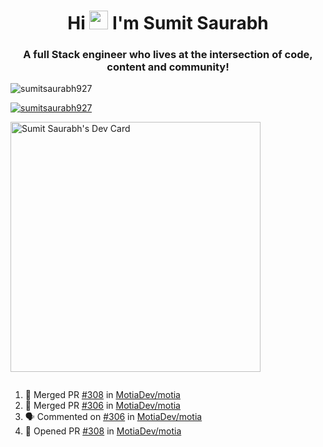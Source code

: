 <h1 align="center">Hi <img src="https://raw.githubusercontent.com/MartinHeinz/MartinHeinz/master/wave.gif" width="30px"> I'm Sumit Saurabh</h1>
<h3 align="center">A full Stack engineer who lives at the intersection of code, content and community!</h3>

<p align="left"> <img src="https://komarev.com/ghpvc/?username=sumitsaurabh927&label=Profile%20views&color=0e75b6&style=flat" alt="sumitsaurabh927" /> </p>


<p align="left"> <a href="https://twitter.com/sumitsaurabh927" target="blank"><img src="https://img.shields.io/twitter/follow/sumitsaurabh927?logo=twitter&style=for-the-badge" alt="sumitsaurabh927" /></a> </p>


<a href="https://api.daily.dev/devcards/7d94ae10a1cc42f39f319acddfaf2e5b.png?r=6b7"><img src="https://api.daily.dev/devcards/7d94ae10a1cc42f39f319acddfaf2e5b.png?r=6b7" width="400" alt="Sumit Saurabh's Dev Card"/></a>

<p align="left"> <a href="https://twitter.com/" target="blank"><img src="https://img.shields.io/twitter/follow/?logo=twitter&style=for-the-badge" alt="" /></a> </p>



<!--
<p><img align="center" src="https://github-readme-stats.vercel.app/api?username=sumitsaurabh927&count_private=true" alt="sumitsaurabh927" /></p>
-->

<!--START_SECTION:activity-->
1. 🎉 Merged PR [#308](https://github.com/MotiaDev/motia/pull/308) in [MotiaDev/motia](https://github.com/MotiaDev/motia)
2. 🎉 Merged PR [#306](https://github.com/MotiaDev/motia/pull/306) in [MotiaDev/motia](https://github.com/MotiaDev/motia)
3. 🗣 Commented on [#306](https://github.com/MotiaDev/motia/pull/306#issuecomment-2955576863) in [MotiaDev/motia](https://github.com/MotiaDev/motia)
4. 💪 Opened PR [#308](https://github.com/MotiaDev/motia/pull/308) in [MotiaDev/motia](https://github.com/MotiaDev/motia)
<!--END_SECTION:activity-->
